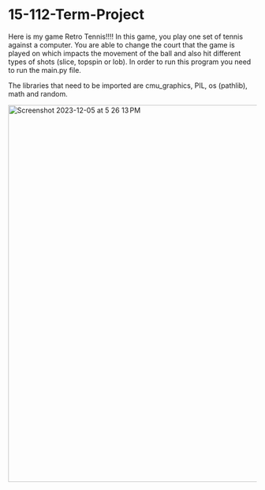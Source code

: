 # 15-112-Term-Project
Here is my game Retro Tennis!!!! In this game, you play one set of tennis against a computer. You are able to change the court that the game is played on which impacts the movement of the ball and also hit different types of shots (slice, topspin or lob). In order to run this program you need to run the main.py file. 

The libraries that need to be imported are cmu_graphics, PIL, os (pathlib), math and random. 

<img width="762" alt="Screenshot 2023-12-05 at 5 26 13 PM" src="https://github.com/Salli022/15-112-Term-Project/assets/126033904/cbd7d358-7640-4b65-b5cb-8cc42bb0a46f">
